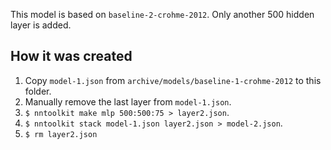This model is based on `baseline-2-crohme-2012`. Only another 500 hidden layer is added.

## How it was created

1. Copy `model-1.json` from `archive/models/baseline-1-crohme-2012` to this folder.
2. Manually remove the last layer from `model-1.json`.
3. `$ nntoolkit make mlp 500:500:75 > layer2.json`.
4. `$ nntoolkit stack model-1.json layer2.json > model-2.json`.
5. `$ rm layer2.json`